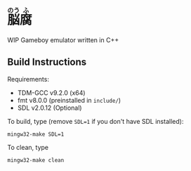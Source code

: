 # <ruby>脳<rp>(</rp><rt>のう</rt><rp>)</rp></ruby><ruby>腐<rp>(</rp><rt>ふ</rt><rp>)</rp></ruby>

WIP Gameboy emulator written in C++

## Build Instructions

Requirements:

- TDM-GCC v9.2.0 (x64)
- fmt v8.0.0 (preinstalled in `include/`)
- SDL v2.0.12 (Optional)

To build, type (remove `SDL=1` if you don't have SDL installed):
```
mingw32-make SDL=1
```

To clean, type
```
mingw32-make clean
```
